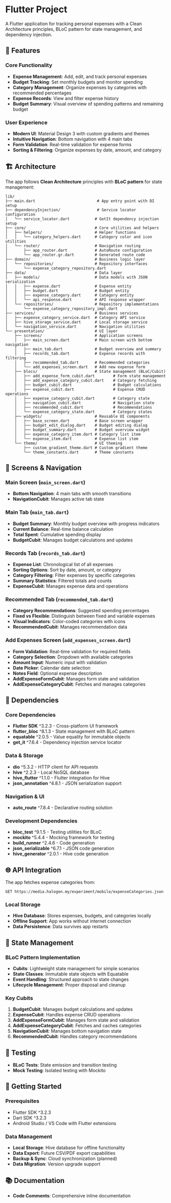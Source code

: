 # Flutter Project

A Flutter application for tracking personal expenses with a  Clean Architecture principles, 
BLoC pattern for state management, and dependency injection.

## 🚀 Features

### Core Functionality
- **Expense Management**: Add, edit, and track personal expenses
- **Budget Tracking**: Set monthly budgets and monitor spending
- **Category Management**: Organize expenses by categories with recommended percentages
- **Expense Records**: View and filter expense history
- **Budget Summary**: Visual overview of spending patterns and remaining budget

### User Experience
- **Modern UI**: Material Design 3 with custom gradients and themes
- **Intuitive Navigation**: Bottom navigation with 4 main tabs
- **Form Validation**: Real-time validation for expense forms
- **Sorting & Filtering**: Organize expenses by date, amount, and category

## 🏗️ Architecture

The app follows **Clean Architecture** principles with **BLoC pattern** for state management:

```
lib/
├── main.dart                           # App entry point with DI setup
├── dependencyInjection/                # Service locator configuration
│   └── service_locator.dart           # GetIt dependency injection setup
├── core/                              # Core utilities and helpers
│   ├── helpers/                       # Helper functions
│   │   └── category_helpers.dart      # Category color and icon utilities
│   └── router/                        # Navigation routing
│       ├── app_router.dart            # AutoRoute configuration
│       └── app_router.gr.dart         # Generated route code
├── domain/                            # Business logic layer
│   └── repositories/                  # Repository interfaces
│       └── expense_category_repository.dart
├── data/                              # Data layer
│   ├── models/                        # Data models with JSON serialization
│   │   ├── expense.dart               # Expense entity
│   │   ├── budget.dart                # Budget entity
│   │   ├── expense_category.dart      # Category entity
│   │   └── api_response.dart          # API response wrapper
│   └── repositories/                  # Repository implementations
│       └── expense_category_repository_impl.dart
├── services/                          # Business services
│   ├── expense_category_service.dart  # Category API service
│   ├── hive_storage_service.dart      # Local storage service
│   └── navigation_service.dart        # Navigation utilities
└── presentation/                      # UI layer
    ├── screens/                       # Application screens
    │   ├── main_screen.dart           # Main screen with bottom navigation
    │   ├── main_tab.dart              # Budget overview and summary
    │   ├── records_tab.dart           # Expense records with filtering
    │   ├── recommended_tab.dart       # Recommended categories
    │   └── add_expenses_screen.dart   # Add new expense form
    ├── blocs/                         # State management (BLoC/Cubit)
    │   ├── add_expense_form_cubit.dart        # Form state management
    │   ├── add_expense_category_cubit.dart    # Category fetching
    │   ├── budget_cubit.dart                  # Budget calculations
    │   ├── expense_cubit.dart                 # Expense CRUD operations
    │   ├── expense_category_cubit.dart        # Category state
    │   ├── navigation_cubit.dart              # Navigation state
    │   ├── recommended_cubit.dart             # Recommendations
    │   └── expense_category_state.dart        # Category states
    ├── widgets/                       # Reusable UI components
    │   ├── base_screen.dart           # Base screen wrapper
    │   ├── budget_edit_dialog.dart    # Budget editing dialog
    │   ├── budget_summary.dart        # Budget overview widget
    │   ├── expense_category_item.dart # Category list item
    │   └── expense_item.dart          # Expense list item
    └── theme/                         # UI theming
        ├── custom_gradient_theme.dart # Custom gradient theme
        └── theme_constants.dart       # Theme constants
```

## 📱 Screens & Navigation

### Main Screen (`main_screen.dart`)
- **Bottom Navigation**: 4 main tabs with smooth transitions
- **NavigationCubit**: Manages active tab state

### Main Tab (`main_tab.dart`)
- **Budget Summary**: Monthly budget overview with progress indicators
- **Current Balance**: Real-time balance calculation
- **Total Spent**: Cumulative spending display
- **BudgetCubit**: Manages budget calculations and updates

### Records Tab (`records_tab.dart`)
- **Expense List**: Chronological list of all expenses
- **Sorting Options**: Sort by date, amount, or category
- **Category Filtering**: Filter expenses by specific categories
- **Summary Statistics**: Filtered totals and counts
- **ExpenseCubit**: Manages expense data and operations

### Recommended Tab (`recommended_tab.dart`)
- **Category Recommendations**: Suggested spending percentages
- **Fixed vs Flexible**: Distinguish between fixed and variable expenses
- **Visual Indicators**: Color-coded categories with icons
- **RecommendedCubit**: Manages recommendation data

### Add Expenses Screen (`add_expenses_screen.dart`)
- **Form Validation**: Real-time validation for required fields
- **Category Selection**: Dropdown with available categories
- **Amount Input**: Numeric input with validation
- **Date Picker**: Calendar date selection
- **Notes Field**: Optional expense description
- **AddExpenseFormCubit**: Manages form state and validation
- **AddExpenseCategoryCubit**: Fetches and manages categories

## 🔧 Dependencies

### Core Dependencies
- **Flutter SDK** ^3.2.3 - Cross-platform UI framework
- **flutter_bloc** ^8.1.3 - State management with BLoC pattern
- **equatable** ^2.0.5 - Value equality for immutable objects
- **get_it** ^7.6.4 - Dependency injection service locator

### Data & Storage
- **dio** ^5.3.2 - HTTP client for API requests
- **hive** ^2.2.3 - Local NoSQL database
- **hive_flutter** ^1.1.0 - Flutter integration for Hive
- **json_annotation** ^4.8.1 - JSON serialization support

### Navigation & UI
- **auto_route** ^7.8.4 - Declarative routing solution

### Development Dependencies
- **bloc_test** ^9.1.5 - Testing utilities for BLoC
- **mockito** ^5.4.4 - Mocking framework for testing
- **build_runner** ^2.4.6 - Code generation
- **json_serializable** ^6.7.1 - JSON code generation
- **hive_generator** ^2.0.1 - Hive code generation

## 🌐 API Integration

The app fetches expense categories from:
```
GET https://media.halogen.my/experiment/mobile/expenseCategories.json
```

### Local Storage
- **Hive Database**: Stores expenses, budgets, and categories locally
- **Offline Support**: App works without internet connection
- **Data Persistence**: Data survives app restarts

## 🎯 State Management

### BLoC Pattern Implementation
- **Cubits**: Lightweight state management for simple scenarios
- **State Classes**: Immutable state objects with Equatable
- **Event Handling**: Structured approach to state changes
- **Lifecycle Management**: Proper disposal and cleanup

### Key Cubits
1. **BudgetCubit**: Manages budget calculations and updates
2. **ExpenseCubit**: Handles expense CRUD operations
3. **AddExpenseFormCubit**: Manages form state and validation
4. **AddExpenseCategoryCubit**: Fetches and caches categories
5. **NavigationCubit**: Manages bottom navigation state
6. **RecommendedCubit**: Handles category recommendations

## 🧪 Testing
- **BLoC Tests**: State emission and transition testing
- **Mock Testing**: Isolated testing with Mockito

## 🚀 Getting Started

### Prerequisites
- Flutter SDK ^3.2.3
- Dart SDK ^3.2.3
- Android Studio / VS Code with Flutter extensions

### Data Management
- **Local Storage**: Hive database for offline functionality
- **Data Export**: Future CSV/PDF export capabilities
- **Backup & Sync**: Cloud synchronization (planned)
- **Data Migration**: Version upgrade support

## 📚 Documentation
- **Code Comments**: Comprehensive inline documentation
